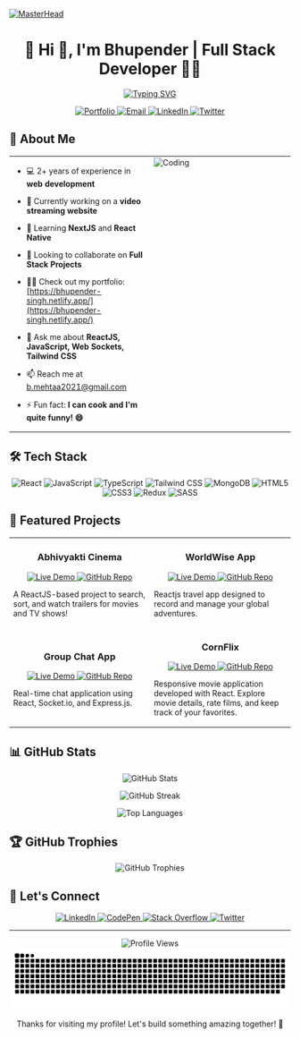 [![MasterHead](https://user-images.githubusercontent.com/74038190/221352995-5ac18bdf-1a19-4f99-bbb6-77559b220470.gif)](https://bhupender-singh.netlify.app/)

<h1 align="center">🚀 Hi 👋, I'm Bhupender | Full Stack Developer 🧑‍💻</h1>

<div align="center">
  <a href="https://git.io/typing-svg">
    <img src="https://readme-typing-svg.herokuapp.com?font=Fira+Code&size=22&duration=3000&pause=1000&color=00FF00&center=true&vCenter=true&width=600&lines=Passionate+Full+Stack+Developer;2%2B+Years+of+Web+Development+Experience;Always+learning+new+technologies" alt="Typing SVG" />
  </a>
</div>

<p align="center">
  <a href="https://bhupender-singh.netlify.app/" target="_blank">
    <img src="https://img.shields.io/badge/Portfolio-FF5722?style=for-the-badge&logo=todoist&logoColor=white" alt="Portfolio" />
  </a>
  <a href="mailto:b.mehtaa2021@gmail.com">
    <img src="https://img.shields.io/badge/Email-D14836?style=for-the-badge&logo=gmail&logoColor=white" alt="Email" />
  </a>
  <a href="https://www.linkedin.com/in/bhupender-mehta-661331226" target="_blank">
    <img src="https://img.shields.io/badge/LinkedIn-0077B5?style=for-the-badge&logo=linkedin&logoColor=white" alt="LinkedIn" />
  </a>
  <a href="https://x.com/Bhupender_Codes" target="_blank">
    <img src="https://img.shields.io/badge/Twitter-1DA1F2?style=for-the-badge&logo=twitter&logoColor=white" alt="Twitter" />
  </a>
</p>

## 🚀 About Me

<table>
  <tr>
    <td valign="top" width="50%">

- 💻 2+ years of experience in **web development**
- 🔭 Currently working on a **video streaming website**
- 🌱 Learning **NextJS** and **React Native**
- 👯 Looking to collaborate on **Full Stack Projects**
- 👨‍💻 Check out my portfolio: [https://bhupender-singh.netlify.app/](https://bhupender-singh.netlify.app/)
- 💬 Ask me about **ReactJS, JavaScript, Web Sockets, Tailwind CSS**
- 📫 Reach me at [b.mehtaa2021@gmail.com](mailto:b.mehtaa2021@gmail.com)
- ⚡ Fun fact: **I can cook and I'm quite funny! 😄**

    </td>
    <td valign="top" width="50%">
      <img src="https://miro.medium.com/v2/resize:fit:828/format:webp/1*zVnWJtyGOX_kUIDm6ccCfQ.gif" alt="Coding" width="100%">
    </td>
  </tr>
</table>

## 🛠️ Tech Stack

<p align="center">
  <img src="https://img.shields.io/badge/React-20232A?style=for-the-badge&logo=react&logoColor=61DAFB" alt="React" />
  <img src="https://img.shields.io/badge/JavaScript-F7DF1E?style=for-the-badge&logo=javascript&logoColor=black" alt="JavaScript" />
  <img src="https://img.shields.io/badge/TypeScript-007ACC?style=for-the-badge&logo=typescript&logoColor=white" alt="TypeScript" />
  <img src="https://img.shields.io/badge/Tailwind_CSS-38B2AC?style=for-the-badge&logo=tailwind-css&logoColor=white" alt="Tailwind CSS" />
  <img src="https://img.shields.io/badge/MongoDB-4EA94B?style=for-the-badge&logo=mongodb&logoColor=white" alt="MongoDB" />
  <img src="https://img.shields.io/badge/HTML5-E34F26?style=for-the-badge&logo=html5&logoColor=white" alt="HTML5" />
  <img src="https://img.shields.io/badge/CSS3-1572B6?style=for-the-badge&logo=css3&logoColor=white" alt="CSS3" />
  <img src="https://img.shields.io/badge/Redux-593D88?style=for-the-badge&logo=redux&logoColor=white" alt="Redux" />
  <img src="https://img.shields.io/badge/Sass-CC6699?style=for-the-badge&logo=sass&logoColor=white" alt="SASS" />
</p>

## 🚀 Featured Projects

<table>
  <tr>
    <td width="50%">
      <h3 align="center">Abhivyakti Cinema</h3>
      <p align="center">
        <a href="https://abhivyakti-cinema.vercel.app/" target="_blank">
          <img src="https://img.shields.io/badge/Live-00C7B7?style=for-the-badge&logo=vercel&logoColor=white" alt="Live Demo" />
        </a>
        <a href="https://github.com/bhupender2/Abhivyakti-Cinema" target="_blank">
          <img src="https://img.shields.io/badge/Repo-100000?style=for-the-badge&logo=github&logoColor=white" alt="GitHub Repo" />
        </a>
      </p>
      <p>A ReactJS-based project to search, sort, and watch trailers for movies and TV shows!</p>
    </td>
    <td width="50%">
      <h3 align="center">WorldWise App</h3>
      <p align="center">
        <a href="https://world-wise-teal-seven.vercel.app/" target="_blank">
          <img src="https://img.shields.io/badge/Live-00C7B7?style=for-the-badge&logo=vercel&logoColor=white" alt="Live Demo" />
        </a>
        <a href="https://github.com/bhupender2/WorldWise" target="_blank">
          <img src="https://img.shields.io/badge/Repo-100000?style=for-the-badge&logo=github&logoColor=white" alt="GitHub Repo" />
        </a>
      </p>
      <p>Reactjs travel app designed to record and manage your global adventures.</p>
    </td>
  </tr>
  <tr>
    <td width="50%">
      <h3 align="center">Group Chat App</h3>
      <p align="center">
        <a href="https://chat-app-five-teal.vercel.app/" target="_blank">
          <img src="https://img.shields.io/badge/Live-00C7B7?style=for-the-badge&logo=vercel&logoColor=white" alt="Live Demo" />
        </a>
        <a href="https://github.com/bhupender2/chat-app" target="_blank">
          <img src="https://img.shields.io/badge/Repo-100000?style=for-the-badge&logo=github&logoColor=white" alt="GitHub Repo" />
        </a>
      </p>
      <p>Real-time chat application using React, Socket.io, and Express.js.</p>
    </td>
    <td width="50%">
      <h3 align="center">CornFlix</h3>
      <p align="center">
        <a href="https://corn-flix.vercel.app/" target="_blank">
          <img src="https://img.shields.io/badge/Live-00C7B7?style=for-the-badge&logo=vercel&logoColor=white" alt="Live Demo" />
        </a>
        <a href="https://github.com/bhupender2/CornFlix" target="_blank">
          <img src="https://img.shields.io/badge/Repo-100000?style=for-the-badge&logo=github&logoColor=white" alt="GitHub Repo" />
        </a>
      </p>
      <p>Responsive movie application developed with React. Explore movie details, rate films, and keep track of your favorites.</p>
    </td>
  </tr>
</table>

## 📊 GitHub Stats

<p align="center">
  <img src="https://github-readme-stats.vercel.app/api?username=bhupender2&show_icons=true&theme=radical" alt="GitHub Stats" />
</p>

<p align="center">
  <img src="https://github-readme-streak-stats.herokuapp.com/?user=bhupender2&theme=radical" alt="GitHub Streak" />
</p>

<p align="center">
  <img src="https://github-readme-stats.vercel.app/api/top-langs/?username=bhupender2&layout=compact&theme=radical" alt="Top Languages" />
</p>

## 🏆 GitHub Trophies

<p align="center">
  <img src="https://github-profile-trophy.vercel.app/?username=bhupender2&theme=radical&no-frame=false&no-bg=true&margin-w=4" alt="GitHub Trophies" />
</p>

## 🤝 Let's Connect

<p align="center">
  <a href="https://www.linkedin.com/in/bhupender-mehta-661331226" target="_blank">
    <img src="https://img.shields.io/badge/linkedin-%230077B5.svg?style=for-the-badge&logo=linkedin&logoColor=white" alt="LinkedIn">
  </a>
  <a href="https://codepen.io/bhupender2/" target="_blank">
    <img src="https://img.shields.io/badge/Codepen-000000?style=for-the-badge&logo=codepen&logoColor=white" alt="CodePen">
  </a>
  <a href="https://stackoverflow.com/users/20897994/bhupender-singh-mehta" target="_blank">
    <img src="https://img.shields.io/badge/-Stackoverflow-FE7A16?style=for-the-badge&logo=stack-overflow&logoColor=white" alt="Stack Overflow">
  </a>
  <a href="https://x.com/Bhupender_Codes" target="_blank">
    <img src="https://img.shields.io/badge/X-1DA1F2?style=for-the-badge&logo=twitter&logoColor=white" alt="Twitter">
  </a>
</p>

---

<div align="center">
  <img src="https://komarev.com/ghpvc/?username=bhupender2&label=Profile%20Views&color=0e75b6&style=flat" alt="Profile Views" />
</div>

<div align="center">
  <img src="https://github.com/Platane/snk/raw/output/github-contribution-grid-snake.svg" alt="GitHub Contribution Snake" />
</div>

<p align="center">
  Thanks for visiting my profile! Let's build something amazing together! 🚀
</p>
